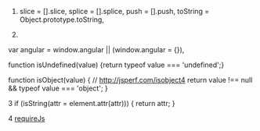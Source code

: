 1.
    slice             = [].slice,
    splice            = [].splice,
    push              = [].push,
    toString          = Object.prototype.toString,

2. 
var angular           = window.angular || (window.angular = {}),

function isUndefined(value) {return typeof value === 'undefined';}

function isObject(value) {
  // http://jsperf.com/isobject4
  return value !== null && typeof value === 'object';
}

3
    if (isString(attr = element.attr(attr))) {
      return attr;
    }

4 [requireJs](http://www.myexception.cn/javascript/1893484.html)